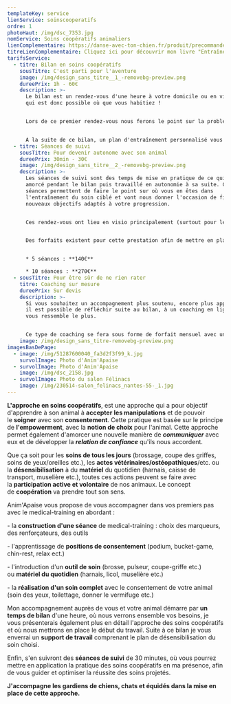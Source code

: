 ```yaml
---
templateKey: service
lienService: soinscooperatifs
ordre: 1
photoHaut: /img/dsc_7353.jpg
nomService: Soins coopératifs animaliers
lienComplementaire: https://danse-avec-ton-chien.fr/produit/precommande-du-livre-entrainer-son-chien-aux-soins-du-quotidien/
titreLienComplementaire: Cliquez ici pour découvrir mon livre "Entraîner son chien aux soins quotidiens"
tarifsService:
  - titre: Bilan en soins coopératifs
    sousTitre: C'est parti pour l'aventure
    image: /img/design_sans_titre__1_-removebg-preview.png
    dureePrix: 1h - 60€
    description: >-
      Le bilan est un rendez-vous d'une heure à votre domicile ou en visio, et
      qui est donc possible où que vous habitiez !


      L﻿ors de ce premier rendez-vous nous ferons le point sur la problématique de soin rencontré, ou l'objectif visé, je vous présenterais l'approche en soins coopératifs et nous établirons ensemble les premiers objectifs de travail du soin choisi.


      A﻿ la suite de ce bilan, un plan d'entraînement personnalisé vous sera envoyé sous forme de document GoogleSheet afin qu'il évolue en fonction de votre progression.
  - titre: Séances de suivi
    sousTitre: Pour devenir autonome avec son animal
    dureePrix: 30min - 30€
    image: /img/design_sans_titre__2_-removebg-preview.png
    description: >-
      Les séances de suivi sont des temps de mise en pratique de ce qui a été
      amorcé pendant le bilan puis travaillé en autonomie à sa suite. Ces
      séances permettent de faire le point sur où vous en êtes dans
      l'entraînement du soin ciblé et vont nous donner l'occasion de fixer les
      nouveaux objectifs adaptés à votre progression.


      C﻿es rendez-vous ont lieu en visio principalement (surtout pour les soins du quotidien), mais peuvent être faits en présentiel si vous visez un soin demandant la présence d'un tiers (comme les soins vétérinaires).


      Des forfaits existent pour cette prestation afin de mettre en place un accompagnement régulier :


      * 5﻿ séances : **140€**

      * 1﻿0 séances : **270€**
  - sousTitre: Pour être sûr de ne rien rater
    titre: Coaching sur mesure
    dureePrix: Sur devis
    description: >-
      S﻿i vous souhaitez un accompagnement plus soutenu, encore plus approfondi,
      il est possible de réfléchir suite au bilan, à un coaching en ligne qui
      vous ressemble le plus. 


      C﻿e type de coaching se fera sous forme de forfait mensuel avec un partage quotidien et/ou hebdomadaire de vidéos, sur un groupe Facebook où il n'y aura que vous et moi, des échanges illimités et des temps mensuels de points en visio. Le tout adapté à votre rythme de vie et vos besoins avec votre animal.
    image: /img/design_sans_titre-removebg-preview.png
imagesBasDePage:
  - image: /img/51287600040_fa3d2f3f99_k.jpg
    survolImage: Photo d'Anim'Apaise
  - survolImage: Photo d'Anim'Apaise
    image: /img/dsc_2158.jpg
  - survolImage: Photo du salon Félinacs
    image: /img/230514-salon_felinacs_nantes-55-_1.jpg
---
```

**L'approche en soins coopératifs**, est une approche qui a pour objectif d'apprendre à son animal à **accepter** **les manipulations** et de pouvoir le **soigner** avec son **consentement**. Cette pratique est basée sur le principe de **l'empowerment**, avec la **notion de choix** pour l'animal. Cette approche permet également d'amorcer une nouvelle manière de ***communiquer*** avec eux et de développer la ***relation de confiance*** qu'ils nous accordent.

Que ça soit pour les **soins de tous les jours** (brossage, coupe des griffes, soins de yeux/oreilles etc.), les **actes vétérinaires/ostéopathiques**/etc. ou la **désensibilisation** à du **matériel** du quotidien (harnais, caisse de transport, muselière etc.), toutes ces actions peuvent se faire avec la **participation active et volontaire** de nos animaux. Le concept de **coopération** va prendre tout son sens.

Anim'Apaise vous propose de vous accompagner dans vos premiers pas avec le medical-training en abordant :

\- la **construction d'une séance** de medical-training : choix des marqueurs, des renforçateurs, des outils

\- l'apprentissage de **positions de consentement** (podium, bucket-game, chin-rest, relax ect.)

\- l'introduction d'un **outil de soin** (brosse, pulseur, coupe-griffe etc.) ou **matériel du quotidien** (harnais, licol, muselière etc.)

\- la **réalisation d'un soin complet** avec le consentement de votre animal (soin des yeux, toilettage, donner le vermifuge etc.) 

Mon accompagnement auprès de vous et votre animal démarre par **un temps de bilan** d'une heure, où nous verrons ensemble vos besoins, je vous présenterais également plus en détail l'approche des soins coopératifs et où nous mettrons en place le début du travail. S﻿uite à ce bilan je vous enverrai un **support de travail** comprenant le plan de désensibilisation du soin choisi.

E﻿nfin, s'en suivront des **séances de suivi** de 30 minutes, où vous pourrez mettre en application la pratique des soins coopératifs en ma présence, afin de vous guider et optimiser la réussite des soins projetés.

**J﻿'accompagne les gardiens de chiens, chats et équidés dans la mise en place de cette approche.**